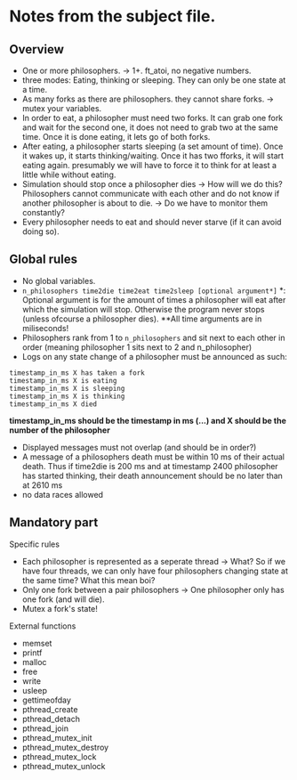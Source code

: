 # Notes from the subject file.
## Overview
- One or more philosophers. -> 1+. ft_atoi, no negative numbers.
- three modes: Eating, thinking or sleeping. They can only be one state at a time.
- As many forks as there are philosophers. they cannot share forks. -> mutex your variables.
- In order to eat, a philosopher must need two forks. It can grab one fork and wait for the second one, it does not need to grab two at the same time. Once it is done eating, it lets go of both forks.
- After eating, a philosopher starts sleeping (a set amount of time). Once it wakes up, it starts thinking/waiting. Once it has two fforks, it will start eating again. presumably we will have to force it to think for at least a little while without eating.
- Simulation should stop once a philosopher dies -> How will we do this? Philosophers cannot communicate with each other and do not know if another philosopher is about to die. -> Do we have to monitor them constantly?
- Every philosopher needs to eat and should never starve (if it can avoid doing so).
## Global rules
- No global variables.
- `n_philosophers time2die time2eat time2sleep [optional argument*]`
    *: Optional argument is for the amount of times a philosopher will eat after which the simulation will stop. Otherwise the program never stops (unless ofcourse a philosopher dies).
    **All time arguments are in miliseconds!
- Philosophers rank from 1 to `n_philosophers` and sit next to each other in order (meaning philosopher 1 sits next to 2 and n_philosopher)
- Logs on any state change of a philosopher must be announced as such:
```
timestamp_in_ms X has taken a fork
timestamp_in_ms X is eating
timestamp_in_ms X is sleeping
timestamp_in_ms X is thinking
timestamp_in_ms X died
```
**timestamp_in_ms should be the timestamp in ms (...) and X should be the number of the philosopher**

- Displayed messages must not overlap (and should be in order?)
- A message of a philosophers death must be within 10 ms of their actual death.
    Thus if time2die is 200 ms and at timestamp 2400 philosopher has started thinking, their death announcement should be no later than at 2610 ms
- no data races allowed
## Mandatory part
Specific rules

- Each philosopher is represented as a seperate thread -> What? So if we have four threads, we can only have four philosophers changing state at the same time? What this mean boi?
- Only one fork between a pair philosophers -> One philosopher only has one fork (and will die). 
- Mutex a fork's state!

External functions

- memset
- printf
- malloc
- free
- write
- usleep
- gettimeofday
- pthread_create
- pthread_detach
- pthread_join
- pthread_mutex_init
- pthread_mutex_destroy
- pthread_mutex_lock
- pthread_mutex_unlock

